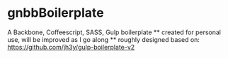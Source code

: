 gnbbBoilerplate
===============

A Backbone, Coffeescript, SASS, Gulp boilerplate
** created for personal use, will be improved as I go along
** roughly designed based on: https://github.com/jh3y/gulp-boilerplate-v2
